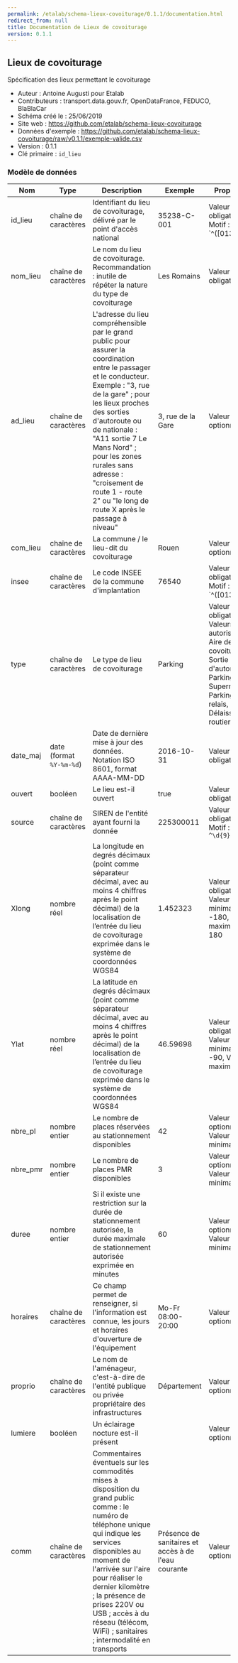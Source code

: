 ```yaml
---
permalink: /etalab/schema-lieux-covoiturage/0.1.1/documentation.html
redirect_from: null
title: Documentation de Lieux de covoiturage
version: 0.1.1
---
```


## Lieux de covoiturage

Spécification des lieux permettant le covoiturage

- Auteur : Antoine Augusti pour Etalab
- Contributeurs : transport.data.gouv.fr, OpenDataFrance, FEDUCO, BlaBlaCar
- Schéma créé le : 25/06/2019
- Site web : https://github.com/etalab/schema-lieux-covoiturage
- Données d'exemple : https://github.com/etalab/schema-lieux-covoiturage/raw/v0.1.1/exemple-valide.csv
- Version : 0.1.1
- Clé primaire : `id_lieu`

### Modèle de données

|Nom|Type|Description|Exemple|Propriétés|
|-|-|-|-|-|
|id_lieu|chaîne de caractères|Identifiant du lieu de covoiturage, délivré par le point d'accès national|35238-C-001|Valeur obligatoire, Motif : `^([013-9]\d|2[AB1-9])\d{3}-C-\d{3}$`|
|nom_lieu|chaîne de caractères|Le nom du lieu de covoiturage. Recommandation : inutile de répéter la nature du type de covoiturage|Les Romains|Valeur obligatoire|
|ad_lieu|chaîne de caractères|L'adresse du lieu compréhensible par le grand public pour assurer la coordination entre le passager et le conducteur. Exemple : "3, rue de la gare" ; pour les lieux proches des sorties d'autoroute ou de nationale : "A11 sortie 7 Le Mans Nord" ; pour les zones rurales sans adresse : "croisement de route 1 - route 2" ou "le long de route X après le passage à niveau"|3, rue de la Gare|Valeur optionnelle|
|com_lieu|chaîne de caractères|La commune / le lieu-dit du covoiturage|Rouen|Valeur optionnelle|
|insee|chaîne de caractères|Le code INSEE de la commune d'implantation|76540|Valeur obligatoire, Motif : `^([013-9]\d|2[AB1-9])\d{3}$`|
|type|chaîne de caractères|Le type de lieu de covoiturage|Parking|Valeur obligatoire, Valeurs autorisées : Aire de covoiturage, Sortie d'autoroute, Parking, Supermarché, Parking relais, Délaissé routier|
|date_maj|date (format `%Y-%m-%d`)|Date de dernière mise à jour des données. Notation ISO 8601, format AAAA-MM-DD|2016-10-31|Valeur obligatoire|
|ouvert|booléen|Le lieu est-il ouvert|true|Valeur obligatoire|
|source|chaîne de caractères|SIREN de l'entité ayant fourni la donnée|225300011|Valeur obligatoire, Motif : `^\d{9}$`|
|Xlong|nombre réel|La longitude en degrés décimaux (point comme séparateur décimal, avec au moins 4 chiffres après le point décimal) de la localisation de l’entrée du lieu de covoiturage exprimée dans le système de coordonnées WGS84|1.452323|Valeur obligatoire, Valeur minimale : -180, Valeur maximale : 180|
|Ylat|nombre réel|La latitude en degrés décimaux (point comme séparateur décimal, avec au moins 4 chiffres après le point décimal) de la localisation de l’entrée du lieu de covoiturage exprimée dans le système de coordonnées WGS84|46.59698|Valeur obligatoire, Valeur minimale : -90, Valeur maximale : 90|
|nbre_pl|nombre entier|Le nombre de places réservées au stationnement disponibles|42|Valeur optionnelle, Valeur minimale : 0|
|nbre_pmr|nombre entier|Le nombre de places PMR disponibles|3|Valeur optionnelle, Valeur minimale : 0|
|duree|nombre entier|Si il existe une restriction sur la durée de stationnement autorisée, la durée maximale de stationnement autorisée exprimée en minutes|60|Valeur optionnelle, Valeur minimale : 0|
|horaires|chaîne de caractères|Ce champ permet de renseigner, si l'information est connue, les jours et horaires d'ouverture de l'équipement|Mo-Fr 08:00-20:00|Valeur optionnelle|
|proprio|chaîne de caractères|Le nom de l'aménageur, c'est-à-dire de l'entité publique ou privée propriétaire des infrastructures|Département|Valeur optionnelle|
|lumiere|booléen|Un éclairage nocture est-il présent||Valeur optionnelle|
|comm|chaîne de caractères|Commentaires éventuels sur les commodités mises à disposition du grand public comme : le numéro de téléphone unique qui indique les services disponibles au moment de l'arrivée sur l'aire pour réaliser le dernier kilomètre ; la présence de prises 220V ou USB ; accès à du réseau (télécom, WiFi) ; sanitaires ; intermodalité en transports|Présence de sanitaires et accès à de l'eau courante|Valeur optionnelle|